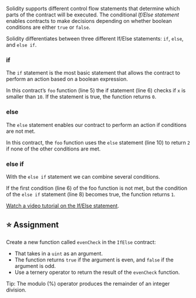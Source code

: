 Solidity supports different control flow statements that determine which parts of the contract will be executed. The conditional _If/Else statement_ enables contracts to make decisions depending on whether boolean conditions are either `true` or `false`.

Solidity differentiates between three different If/Else statements: `if`, `else`, and `else if`.

### if

The `if` statement is the most basic statement that allows the contract to perform an action based on a boolean expression.

In this contract’s `foo` function (line 5) the if statement (line 6) checks if `x` is smaller than `10`. If the statement is true, the function returns `0`.

### else

The `else` statement enables our contract to perform an action if conditions are not met.

In this contract, the `foo` function uses the `else` statement (line 10) to return `2` if none of the other conditions are met.

### else if

With the `else if` statement we can combine several conditions.

If the first condition (line 6) of the foo function is not met, but the condition of the `else if` statement (line 8) becomes true, the function returns `1`.

<a href="https://www.youtube.com/watch?v=Ld8bFWXLSfs" target="_blank">Watch a video tutorial on the If/Else statement</a>.

## ⭐️ Assignment

Create a new function called `evenCheck` in the `IfElse` contract:

- That takes in a `uint` as an argument.
- The function returns `true` if the argument is even, and `false` if the argument is odd.
- Use a ternery operator to return the result of the `evenCheck` function.

Tip: The modulo (%) operator produces the remainder of an integer division.